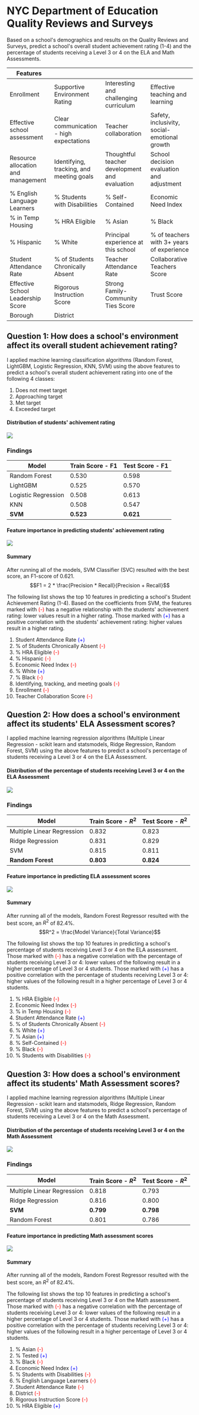 # NYC Department of Education Quality Reviews and Surveys

Based on a school's demographics and results on the Quality Reviews and Surveys, predict a school's overall student achievement rating (1-4) and the percentage of students receiving a Level 3 or 4 on the ELA and Math Assessments.

| Features | | | |
|-|-|-|-|
|Enrollment|Supportive Environment Rating|Interesting and challenging curriculum|Effective teaching and learning|
|Effective school assessment|Clear communication - high expectations|Teacher collaboration|Safety, inclusivity, social-emotional growth|
|Resource allocation and management|Identifying, tracking, and meeting goals|Thoughtful teacher development and evaluation|School decision evaluation and adjustment|
|% English Language Learners|% Students with Disabilities|% Self-Contained|Economic Need Index|
|% in Temp Housing|% HRA Eligible|% Asian|% Black|
|% Hispanic|% White|Principal experience at this school|% of teachers with 3+ years of experience|
|Student Attendance Rate|% of Students Chronically Absent|Teacher Attendance Rate|Collaborative Teachers Score|
|Effective School Leadership Score|Rigorous Instruction Score|Strong Family-Community Ties Score|Trust Score|
|Borough|District|

## Question 1: How does a school's environment affect its overall student achievement rating?

I applied machine learning classification algorithms (Random Forest, LightGBM, Logistic Regression, KNN, SVM) using the above features to predict a school's overall student achievement rating into one of the following 4 classes:

1. Does not meet target
2. Approaching target
3. Met target
4. Exceeded target

#### Distribution of students' achivement rating

<img src='Images/student_achiev_dist.png'>

### Findings

|Model|Train Score - F1|Test Score - F1|
|-|-|-|
|Random Forest|0.530|0.598|
|LightGBM|0.525|0.570|
|Logistic Regression|0.508|0.613|
|KNN|0.508|0.547|
|<b>SVM</b>|<b>0.523</b>|<b>0.621</b>|

#### Feature importance in predicting students' achievement rating

<img src='Images/rating_feat_imp.png'>

#### Summary

After running all of the models, SVM Classifier (SVC) resulted with the best score, an F1-score of 0.621. $$F1 = 2 * \frac{Precision * Recall}{Precision + Recall}$$

The following list shows the top 10 features in predicting a school's Student Achievement Rating (1-4). Based on the coefficients from SVM, the features marked with <font color='red'>(-)</font> has a negative relationship with the students' achievement rating: lower values result in a higher rating. Those marked with <font color='blue'>(+)</font> has a positive correlation with the students' achievement rating: higher values result in a higher rating.

1. Student Attendance Rate <font color='blue'>(+)</font>
2. % of Students Chronically Absent <font color='red'>(-)</font>
3. % HRA Eligible <font color='red'>(-)</font>
4. % Hispanic <font color='red'>(-)</font>
5. Economic Need Index <font color='red'>(-)</font>
6. % White <font color='blue'>(+)</font>
7. % Black <font color='red'>(-)</font>
8. Identifying, tracking, and meeting goals <font color='red'>(-)</font>
9. Enrollment <font color='red'>(-)</font>
10. Teacher Collaboration Score <font color='red'>(-)</font>

## Question 2: How does a school's environment affect its students' ELA Assessment scores?

I applied machine learning regression algorithms (Multiple Linear Regression - scikit learn and statsmodels, Ridge Regression, Random Forest, SVM) using the above features to predict a school's percentage of students receiving a Level 3 or 4 on the ELA Assessment.

#### Distribution of the percentage of students receiving Level 3 or 4 on the ELA Assessment

<img src='Images/3+_ela.png'>

### Findings

|Model|Train Score - $R^2$|Test Score - $R^2$|
|-|-|-|
|Multiple Linear Regression|0.832|0.823|
|Ridge Regression|0.831|0.829|
|SVM|0.815|0.811|
|<b>Random Forest</b>|<b>0.803</b>|<b>0.824</b>|

#### Feature importance in predicting ELA assessment scores

<img src='Images/ELA_feat_imp.png'>

#### Summary

After running all of the models, Random Forest Regressor resulted with the best score, an $R^2$ of 82.4%. $$R^2 = \frac{Model Variance}{Total Variance}$$

The following list shows the top 10 features in predicting a school's percentage of students receiving Level 3 or 4 on the ELA assessment. Those marked with <font color='red'>(-)</font> has a negative correlation with the percentage of students receiving Level 3 or 4: lower values of the following result in a higher percentage of Level 3 or 4 students. Those marked with <font color='blue'>(+)</font> has a positive correlation with the percentage of students receiving Level 3 or 4: higher values of the following result in a higher percentage of Level 3 or 4 students.

1. % HRA Eligible <font color='red'>(-)</font>
2. Economic Need Index <font color='red'>(-)</font>
3. % in Temp Housing <font color='red'>(-)</font>
4. Student Attendance Rate <font color='blue'>(+)</font>
5. % of Students Chronically Absent <font color='red'>(-)</font>
6. % White <font color='blue'>(+)</font>
7. % Asian <font color='blue'>(+)</font>
8. % Self-Contained <font color='red'>(-)</font>
9. % Black <font color='red'>(-)</font>
10. % Students with Disabilities <font color='red'>(-)</font>

## Question 3: How does a school's environment affect its students' Math Assessment scores?

I applied machine learning regression algorithms (Multiple Linear Regression - scikit learn and statsmodels, Ridge Regression, Random Forest, SVM) using the above features to predict a school's percentage of students receiving a Level 3 or 4 on the Math Assessment.

#### Distribution of the percentage of students receiving Level 3 or 4 on the Math Assessment

<img src='Images/3+_math.png'>

### Findings

|Model|Train Score - $R^2$|Test Score - $R^2$|
|-|-|-|
|Multiple Linear Regression|0.818|0.793|
|Ridge Regression|0.816|0.800|
|<b>SVM</b>|<b>0.799</b>|<b>0.798</b>|
|Random Forest|0.801|0.786|

#### Feature importance in predicting Math assessment scores

<img src='Images/math_feat_imp.png'>

#### Summary

After running all of the models, Random Forest Regressor resulted with the best score, an $R^2$ of 82.4%.

The following list shows the top 10 features in predicting a school's percentage of students receiving Level 3 or 4 on the Math assessment. Those marked with <font color='red'>(-)</font> has a negative correlation with the percentage of students receiving Level 3 or 4: lower values of the following result in a higher percentage of Level 3 or 4 students. Those marked with <font color='blue'>(+)</font> has a positive correlation with the percentage of students receiving Level 3 or 4: higher values of the following result in a higher percentage of Level 3 or 4 students.

1. % Asian <font color='red'>(-)</font>
2. % Tested <font color='blue'>(+)</font>
3. % Black <font color='red'>(-)</font>
4. Economic Need Index <font color='blue'>(+)</font>
5. % Students with Disabilities <font color='red'>(-)</font>
6. % English Language Learners <font color='red'>(-)</font>
7. Student Attendance Rate <font color='red'>(-)</font>
8. District <font color='red'>(-)</font>
9. Rigorous Instruction Score <font color='red'>(-)</font>
10. % HRA Eligible <font color='blue'>(+)</font>